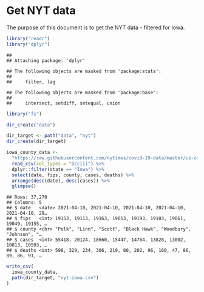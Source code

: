 Get NYT data
================

The purpose of this document is to get the NYT data - filtered for Iowa.

``` r
library("readr")
library("dplyr")
```

    ## 
    ## Attaching package: 'dplyr'

    ## The following objects are masked from 'package:stats':
    ## 
    ##     filter, lag

    ## The following objects are masked from 'package:base':
    ## 
    ##     intersect, setdiff, setequal, union

``` r
library("fs")
```

``` r
dir_create("data")

dir_target <- path("data", "nyt")
dir_create(dir_target)
```

``` r
iowa_county_data <- 
  "https://raw.githubusercontent.com/nytimes/covid-19-data/master/us-counties.csv" %>%
  read_csv(col_types = "Dcciii") %>%
  dplyr::filter(state == "Iowa") %>%
  select(date, fips, county, cases, deaths) %>%
  arrange(desc(date), desc(cases)) %>%
  glimpse()
```

    ## Rows: 37,270
    ## Columns: 5
    ## $ date   <date> 2021-04-10, 2021-04-10, 2021-04-10, 2021-04-10, 2021-04-10, 20…
    ## $ fips   <int> 19153, 19113, 19163, 19013, 19193, 19103, 19061, 19049, 19155, …
    ## $ county <chr> "Polk", "Linn", "Scott", "Black Hawk", "Woodbury", "Johnson", "…
    ## $ cases  <int> 55418, 20124, 18660, 15447, 14764, 13828, 13002, 10813, 10593, …
    ## $ deaths <int> 598, 329, 234, 306, 219, 80, 202, 96, 160, 47, 86, 89, 86, 91, …

``` r
write_csv(
  iowa_county_data,
  path(dir_target, "nyt-iowa.csv")
)
```

